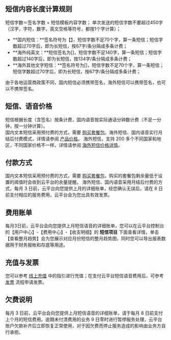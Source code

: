 ## 短信内容长度计算规则
短信字数＝签名字数 + 短信模板内容字数；
单次发送的短信字数不要超过450字（汉字，字符，数字，英文空格等符号，都按1个字计算）；
- **国内短信：**签名符号为【】，短信字数不足70个字，算一条短信；短信字数超过70字后，即为长短信，按67字/条分隔成多条计费；
- **海外纯英文：**短信签名为[]，短信字数不足140字，算一条短信；短信字数超过140字后，即为长短信，按134字/条分隔成多条计费；
- **海外其他文字短信：**签名符号为[]，短信字数不足70个字，算一条短信；短信字数超过70字后，即为长短信，按67字/条分隔成多条计费；

由于各地运营商政策不同，国内短信必须携带签名，海外短信可以携带签名，也可以不携带签名。



## 短信、语音价格
短信根据长度（含签名）按条计费，国内语音按实际通话分钟数计费（不足一分钟，按一分钟计算）。  
国内文本短信采用预付费的方式，需要 [购买套餐包](http://buy.tce.fsphere.cn/sms)。海外短信、国内语音实行月结后付费模式，详情请参阅 [产品价格](http://tcecqpoc.fsphere.cn/document/product/382/8414)。 
海外短信，支持 200 多个不同国家和地区，不同国家价格不一样，详情请参阅 [海外短信价格详情](http://tcecqpoc.fsphere.cn/document/product/382/8414#.E6.B5.B7.E5.A4.96.E7.9F.AD.E4.BF.A1.E4.BB.B7.E6.A0.BC.E8.AF.A6.E6.83.85)。

## 付款方式
国内文本短信采用预付费的方式，需要 [购买套餐包](http://buy.tce.fsphere.cn/sms)，购买的套餐包剩余量低于设置的阈值时会收到云平台的余量提醒。
海外短信、国内语音采用月结后付费的方式，每月 3 日前，云平台向您提供上月的详细账单，经您确认无误后，请在 8 日前支付相应的服务费用，云平台会为您出具有效发票。

## 费用账单
每月3日前，云平台会向您提供上月短信语音的详细账单，您可以在云平台控制台的【用户中心】-【费用中心】-【收支明细】的 **短信项目** 下面查看详情，单击【查看整月趋势】会为您展示对应月份短信的整月趋势图，同时您可以导出报表数据用于财务报帐和存底等用途。

## 充值与发票
您可以参考 [线上充值](http://tcecqpoc.fsphere.cn/document/product/555/9902) 中的指引进行充值；在支付云平台短信语音费用后，可参考 [发票](http://tcecqpoc.fsphere.cn/document/product/555/7434) 流程申请发票。

## 欠费说明
每月 3 日前，云平台会向您提供上月短信语音的详细账单，请于每月 8 日前支付上个月的短信费用。逾期未付清费用的业务 9 日零时进行暂停服务处理，云平台账户欠款补齐后立即恢复正常使用，对于因欠费而停止服务造成的影响由业务方自行承担。
